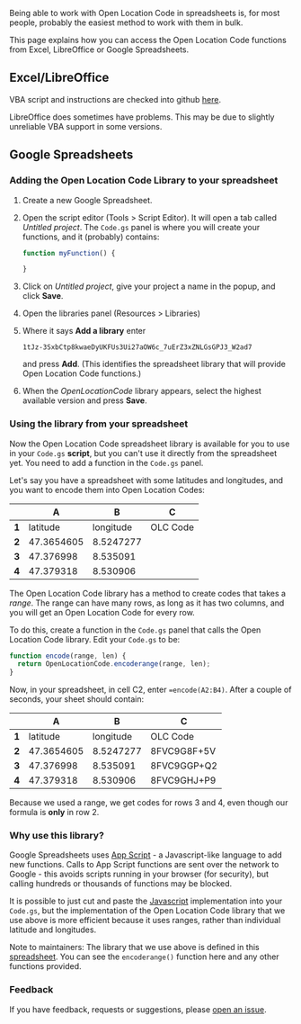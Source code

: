 Being able to work with Open Location Code in spreadsheets is, for most people, probably the easiest method to work with them in bulk.

This page explains how you can access the Open Location Code functions from Excel, LibreOffice or Google Spreadsheets.

## Excel/LibreOffice

VBA script and instructions are checked into github [here](https://github.com/google/open-location-code/tree/master/visualbasic).

LibreOffice does sometimes have problems. This may be due to slightly unreliable VBA support in some versions.

## Google Spreadsheets

### Adding the Open Location Code Library to your spreadsheet

1. Create a new Google Spreadsheet.
1. Open the script editor (Tools > Script Editor). It will open a tab called _Untitled project_. The `Code.gs` panel is where you will create your functions, and it (probably) contains:

     ```javascript
     function myFunction() {

     }
     ```

1. Click on _Untitled project_, give your project a name in the popup, and click **Save**.
1. Open the libraries panel (Resources > Libraries)
1. Where it says **Add a library** enter
    ```
    1tJz-3SxbCtp8kwaeDyUKFUs3Ui27aOW6c_7uErZ3xZNLGsGPJ3_W2ad7
    ```
    and press **Add**. (This identifies the spreadsheet library that will provide Open Location Code functions.)
1. When the _OpenLocationCode_ library appears, select the highest available version and press **Save**.

### Using the library from your spreadsheet

Now the Open Location Code spreadsheet library is available for you to use in your `Code.gs` **script**, but you can't use it directly from the spreadsheet yet. You need to add a function in the `Code.gs` panel.

Let's say you have a spreadsheet with some latitudes and longitudes, and you want to encode them into Open Location Codes:

|  | A | B | C |
|--|---|---|---|
| **1** | latitude | longitude | OLC Code|
| **2** | 47.3654605 | 8.5247277 | |
| **3** | 47.376998 | 8.535091 | |
| **4** | 47.379318 | 8.530906 | |

The Open Location Code library has a method to create codes that takes a *range*. The range can have many rows, as long as it has two columns, and you will get an Open Location Code for every row.

To do this, create a function in the `Code.gs` panel that calls the Open Location Code library. Edit your `Code.gs` to be:

```javascript
function encode(range, len) {
  return OpenLocationCode.encoderange(range, len);
}
```

Now, in your spreadsheet, in cell C2, enter `=encode(A2:B4)`. After a couple of seconds, your sheet should contain:

|  | A | B | C |
|--|---|---|---|
| **1** | latitude | longitude | OLC Code|
| **2** | 47.3654605 | 8.5247277 | 8FVC9G8F+5V |
| **3** | 47.376998 | 8.535091 | 8FVC9GGP+Q2 |
| **4** | 47.379318 | 8.530906 | 8FVC9GHJ+P9 |

Because we used a range, we get codes for rows 3 and 4, even though our formula is **only** in row 2.

### Why use this library?

Google Spreadsheets uses [App Script](https://developers.google.com/apps-script/) - a Javascript-like language to add new functions. Calls to App Script functions are sent over the network to Google - this avoids scripts running in your browser (for security), but calling hundreds or thousands of functions may be blocked.

It is possible to just cut and paste the [Javascript](https://github.com/google/open-location-code/blob/master/js/src/openlocationcode.js) implementation into your `Code.gs`, but the implementation of the Open Location Code library that we use above is more efficient because it uses ranges, rather than individual latitude and longitudes.

Note to maintainers: The library that we use above is defined in this [spreadsheet](https://docs.google.com/spreadsheets/d/1Yvew4fPhqG1UmCkGj28dM6G-0vzst_VuT7_8d048in8/edit). You can see the `encoderange()` function here and any other functions provided.

### Feedback

If you have feedback, requests or suggestions, please [open an issue](https://github.com/google/open-location-code/issues/new).